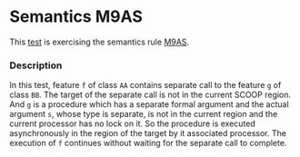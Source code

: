 # Semantics M9AS

This [test](.) is exercising the semantics rule [M9AS](../Readme.md).

### Description

In this test, feature `f` of class `AA` contains separate call to the feature `g` of class `BB`. The target of the separate call is not in the current SCOOP region. And `g` is a procedure which has a separate formal argument and the actual argument `s`, whose type is separate, is not in the current region and the current processor has no lock on it. So the procedure is executed asynchronously in the region of the target by it associated processor. The execution of `f` continues without waiting for the separate call to complete.
